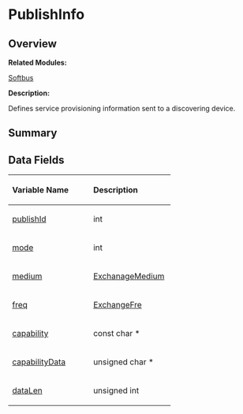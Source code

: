 # PublishInfo<a name="ZH-CN_TOPIC_0000001054876476"></a>

## **Overview**<a name="section528243509191901"></a>

**Related Modules:**

[Softbus](Softbus.md)

**Description:**

Defines service provisioning information sent to a discovering device. 

## **Summary**<a name="section267205357191901"></a>

## Data Fields<a name="pub-attribs"></a>

<a name="table1236424587191901"></a>
<table><thead align="left"><tr id="row18649014191901"><th class="cellrowborder" valign="top" width="50%" id="mcps1.1.3.1.1"><p id="p1030780956191901"><a name="p1030780956191901"></a><a name="p1030780956191901"></a>Variable Name</p>
</th>
<th class="cellrowborder" valign="top" width="50%" id="mcps1.1.3.1.2"><p id="p310386876191901"><a name="p310386876191901"></a><a name="p310386876191901"></a>Description</p>
</th>
</tr>
</thead>
<tbody><tr id="row1797608519191901"><td class="cellrowborder" valign="top" width="50%" headers="mcps1.1.3.1.1 "><p id="p615679083191901"><a name="p615679083191901"></a><a name="p615679083191901"></a><a href="Softbus.md#ga44a9b46ef719d882d4438a0c34a7f657">publishId</a></p>
</td>
<td class="cellrowborder" valign="top" width="50%" headers="mcps1.1.3.1.2 "><p id="p108630608191901"><a name="p108630608191901"></a><a name="p108630608191901"></a>int&nbsp;</p>
</td>
</tr>
<tr id="row1879543520191901"><td class="cellrowborder" valign="top" width="50%" headers="mcps1.1.3.1.1 "><p id="p1254572475191901"><a name="p1254572475191901"></a><a name="p1254572475191901"></a><a href="Softbus.md#ga1e1635bcdb216cd4a4756c4962c3f595">mode</a></p>
</td>
<td class="cellrowborder" valign="top" width="50%" headers="mcps1.1.3.1.2 "><p id="p629389696191901"><a name="p629389696191901"></a><a name="p629389696191901"></a>int&nbsp;</p>
</td>
</tr>
<tr id="row239818071191901"><td class="cellrowborder" valign="top" width="50%" headers="mcps1.1.3.1.1 "><p id="p748634615191901"><a name="p748634615191901"></a><a name="p748634615191901"></a><a href="Softbus.md#ga3997803d8bfec79f5ba6e264f8e35b52">medium</a></p>
</td>
<td class="cellrowborder" valign="top" width="50%" headers="mcps1.1.3.1.2 "><p id="p1691429347191901"><a name="p1691429347191901"></a><a name="p1691429347191901"></a><a href="Softbus.md#gaf5c7c122990f0ab5bd46b9bc47b5868b">ExchanageMedium</a>&nbsp;</p>
</td>
</tr>
<tr id="row2106790349191901"><td class="cellrowborder" valign="top" width="50%" headers="mcps1.1.3.1.1 "><p id="p1738065336191901"><a name="p1738065336191901"></a><a name="p1738065336191901"></a><a href="Softbus.md#gaf850489236b0efbc4b27ea5a867ec001">freq</a></p>
</td>
<td class="cellrowborder" valign="top" width="50%" headers="mcps1.1.3.1.2 "><p id="p127615786191901"><a name="p127615786191901"></a><a name="p127615786191901"></a><a href="Softbus.md#gacf2c77bd7e2c82784078762978123ea3">ExchangeFre</a>&nbsp;</p>
</td>
</tr>
<tr id="row631325991191901"><td class="cellrowborder" valign="top" width="50%" headers="mcps1.1.3.1.1 "><p id="p242510095191901"><a name="p242510095191901"></a><a name="p242510095191901"></a><a href="Softbus.md#gacf7c1f9daf2bf9c148ab9d8048d75358">capability</a></p>
</td>
<td class="cellrowborder" valign="top" width="50%" headers="mcps1.1.3.1.2 "><p id="p1632895096191901"><a name="p1632895096191901"></a><a name="p1632895096191901"></a>const char *&nbsp;</p>
</td>
</tr>
<tr id="row1909058782191901"><td class="cellrowborder" valign="top" width="50%" headers="mcps1.1.3.1.1 "><p id="p1440268780191901"><a name="p1440268780191901"></a><a name="p1440268780191901"></a><a href="Softbus.md#ga0d267dd5f6f198120f91759094f07ab7">capabilityData</a></p>
</td>
<td class="cellrowborder" valign="top" width="50%" headers="mcps1.1.3.1.2 "><p id="p449646471191901"><a name="p449646471191901"></a><a name="p449646471191901"></a>unsigned char *&nbsp;</p>
</td>
</tr>
<tr id="row689992824191901"><td class="cellrowborder" valign="top" width="50%" headers="mcps1.1.3.1.1 "><p id="p435131586191901"><a name="p435131586191901"></a><a name="p435131586191901"></a><a href="Softbus.md#ga0ae4b95fd8ba4fd0fca6d02dee79e643">dataLen</a></p>
</td>
<td class="cellrowborder" valign="top" width="50%" headers="mcps1.1.3.1.2 "><p id="p1391468801191901"><a name="p1391468801191901"></a><a name="p1391468801191901"></a>unsigned int&nbsp;</p>
</td>
</tr>
</tbody>
</table>

